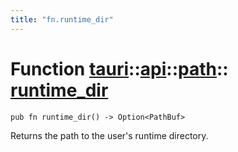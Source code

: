 ```yaml
---
title: "fn.runtime_dir"
---
```


# Function [tauri](/docs/api/rust/tauri/../../index.html)::​[api](/docs/api/rust/tauri/../index.html)::​[path](/docs/api/rust/tauri/index.html)::​[runtime_dir](/docs/api/rust/tauri/)

```
pub fn runtime_dir() -> Option<PathBuf>
```

Returns the path to the user's runtime directory.
